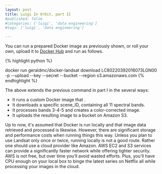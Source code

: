 ```yaml
---
layout: post
title: Luigi In Orbit, part II
#published: false
#categories: ['luigi', 'data engineering']
#tags: ['luigi', 'data engineering']

---
```


You can run a prepared Docker image as previously shown, or roll your own, upload it to [Docker Hub](https://hub.docker.com/) and run as follows. 

{% highlight python %}

docker run geraldmc/docker-landsat 
    download LC80220392016073LGN00 
    -p
    --upload
    --key <AWS-ACCESS-KEY>
    --secret <AWS-SECRET-KEY>
    --bucket <BUCKET>
    --region s3.amazonaws.com
{% endhighlight %}

The above extends the previous command in part I in the several ways:

+ It runs a custom Docker image that .
+ It downloads a specific scene_ID, containing all 11 spectral bands. 
+ It processes bands 3-4-5 and creates a color-corrected image.
+ It uploads the resulting image to a bucket on Amazon S3. 

Up to now, it's assumed that Docker is run locally and that image data retrieved and processed is likewise. However, there are significant storage and performance costs when running things this way. Unless you plan to use Landsat only once or twice, running locally is not a good route. Rather one should use a cloud provider like Amazon. AWS EC2 and S3 services can provide a significantly faster network while offering tighter security. AWS is not free, but over time you’ll avoid wasted efforts. Plus, you'll have CPU enough on your local box to binge the latest series on Netflix all while processing your images in the cloud. 



